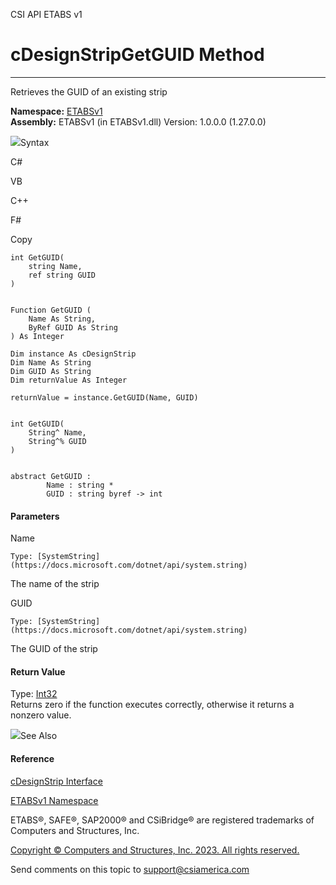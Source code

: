 ﻿

CSI API ETABS v1

# cDesignStripGetGUID Method  
  
---  
  
Retrieves the GUID of an existing strip

**Namespace:** [ETABSv1](2780f1b8-2033-5289-2298-1cdb2a7508d9.htm)  
**Assembly:** ETABSv1 (in ETABSv1.dll) Version: 1.0.0.0 (1.27.0.0)

![](../icons/SectionExpanded.png)Syntax

C#

VB

C++

F#

Copy

    
    
    int GetGUID(
    	string Name,
    	ref string GUID
    )
    
    
    Function GetGUID ( 
    	Name As String,
    	ByRef GUID As String
    ) As Integer
    
    Dim instance As cDesignStrip
    Dim Name As String
    Dim GUID As String
    Dim returnValue As Integer
    
    returnValue = instance.GetGUID(Name, GUID)
    
    
    int GetGUID(
    	String^ Name, 
    	String^% GUID
    )
    
    
    abstract GetGUID : 
            Name : string * 
            GUID : string byref -> int 
    

#### Parameters

Name

    Type: [SystemString](https://docs.microsoft.com/dotnet/api/system.string)  
The name of the strip

GUID

    Type: [SystemString](https://docs.microsoft.com/dotnet/api/system.string)  
The GUID of the strip

#### Return Value

Type: [Int32](https://docs.microsoft.com/dotnet/api/system.int32)  
Returns zero if the function executes correctly, otherwise it returns a
nonzero value.

![](../icons/SectionExpanded.png)See Also

#### Reference

[cDesignStrip Interface](a81b3f03-3ed3-5a32-06f5-af6bc3daf603.htm)

[ETABSv1 Namespace](2780f1b8-2033-5289-2298-1cdb2a7508d9.htm)

ETABS®, SAFE®, SAP2000® and CSiBridge® are registered trademarks of Computers
and Structures, Inc.  

[Copyright © Computers and Structures, Inc. 2023. All rights
reserved.](http://www.csiamerica.com)

Send comments on this topic to
[support@csiamerica.com](mailto:support%40csiamerica.com?Subject=CSI%20API%20ETABS%20v1)

